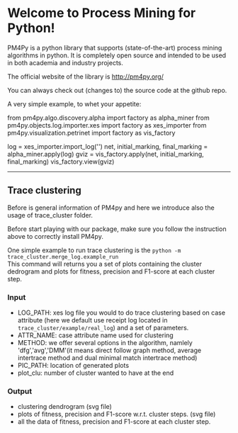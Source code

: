 # Welcome to Process Mining for Python!

PM4Py is a python library that supports (state-of-the-art) process mining algorithms in python. It is completely open source and intended to be used in both academia and industry projects.

The official website of the library is http://pm4py.org/

You can always check out (changes to) the source code at the github repo.

A very simple example, to whet your appetite:

from pm4py.algo.discovery.alpha import factory as alpha_miner
from pm4py.objects.log.importer.xes import factory as xes_importer
from pm4py.visualization.petrinet import factory as vis_factory

log = xes_importer.import_log('<path-to-xes-log-file>')
net, initial_marking, final_marking = alpha_miner.apply(log)
gviz = vis_factory.apply(net, initial_marking, final_marking)
vis_factory.view(gviz)
*****
## Trace clustering
Before is general information of PM4py and here we introduce also the usage of trace_cluster folder.  

Before start playing with our package, make sure you follow the instruction above to correctly install PM4py.  

One simple example to run trace clustering is the `python -m trace_cluster.merge_log.example_run`  
This command will returns you a set of plots containing the cluster dedrogram and plots for fitness, precision and F1-score at each cluster step.

### Input  
* LOG_PATH: xes log file you would to do trace clustering based on case attribute (here we default use receipt log located in `trace_cluster/example/real_log`) and a set of parameters.  
* ATTR_NAME: case attribute name used for clustering  
* METHOD: we offer several options in the algorithm, namlely 'dfg','avg','DMM'(it means direct follow graph method, average intertrace method and dual minimal match intertrace method)  
* PIC_PATH: location of generated plots  
* plot_clu: number of cluster wanted to have at the end  

### Output  
* clustering dendrogram (svg file)  
* plots of fitness, precision and F1-score w.r.t. cluster steps. (svg file)  
* all the data of fitness, precision and F1-score at each cluster step.
